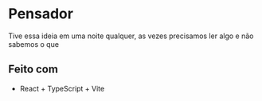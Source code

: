 # Pensador
Tive essa ideia em uma noite qualquer, as vezes precisamos ler algo e não sabemos o que

## Feito com
- React + TypeScript + Vite
